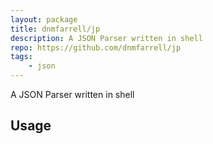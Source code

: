 ```yaml
---
layout: package
title: dnmfarrell/jp
description: A JSON Parser written in shell
repo: https://github.com/dnmfarrell/jp
tags:
    - json
---
```

 
A JSON Parser written in shell
 
## Usage
 
